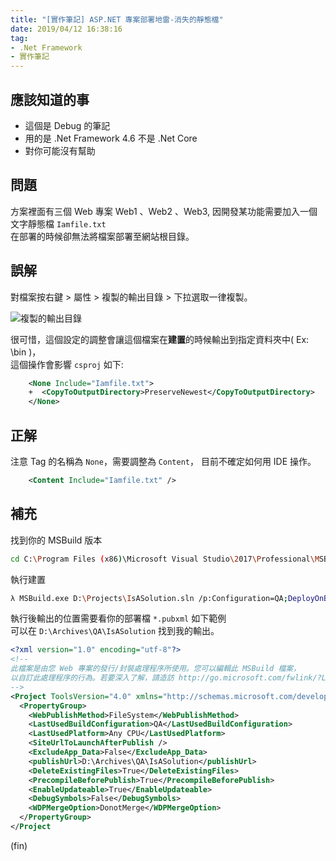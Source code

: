 ```yaml
---
title: "[實作筆記] ASP.NET 專案部署地雷-消失的靜態檔"
date: 2019/04/12 16:38:16
tag:
- .Net Framework
- 實作筆記
---
```


## 應該知道的事

- 這個是 Debug 的筆記
- 用的是 .Net Framework 4.6 不是 .Net Core
- 對你可能沒有幫助

## 問題

方案裡面有三個 Web 專案 Web1 、Web2 、Web3,
因開發某功能需要加入一個文字靜態檔 `Iamfile.txt`  
在部署的時候卻無法將檔案部署至網站根目錄。

## 誤解

對檔案按右鍵 > 屬性 > 複製的輸出目錄 > 下拉選取一律複製。

![複製的輸出目錄](/images/2019/4/copy_file_to_bin.jpg)

很可惜，這個設定的調整會讓這個檔案在**建置**的時候輸出到指定資料夾中( Ex: \bin )，  
這個操作會影響 `csproj` 如下:

```xml
    <None Include="Iamfile.txt">
    +  <CopyToOutputDirectory>PreserveNewest</CopyToOutputDirectory>
    </None>
```

## 正解

注意 Tag 的名稱為 `None`，需要調整為 `Content`，
目前不確定如何用 IDE 操作。

```xml
    <Content Include="Iamfile.txt" />
```

## 補充

找到你的 MSBuild 版本

```sh
cd C:\Program Files (x86)\Microsoft Visual Studio\2017\Professional\MSBuild\15.0\Bin 
```

執行建置

```sh
λ MSBuild.exe D:\Projects\IsASolution.sln /p:Configuration=QA;DeployOnBuild=true;PublishProfile=Mall.QA.pubxml;MvcBuildViews=false;AutoVersion=True
```

執行後輸出的位置需要看你的部署檔 `*.pubxml` 如下範例  
可以在 `D:\Archives\QA\IsASolution` 找到我的輸出。

```xml
<?xml version="1.0" encoding="utf-8"?>
<!--
此檔案是由您 Web 專案的發行/封裝處理程序所使用。您可以編輯此 MSBuild 檔案，
以自訂此處理程序的行為。若要深入了解，請造訪 http://go.microsoft.com/fwlink/?LinkID=208121。
-->
<Project ToolsVersion="4.0" xmlns="http://schemas.microsoft.com/developer/msbuild/2003">
  <PropertyGroup>
    <WebPublishMethod>FileSystem</WebPublishMethod>
    <LastUsedBuildConfiguration>QA</LastUsedBuildConfiguration>
    <LastUsedPlatform>Any CPU</LastUsedPlatform>
    <SiteUrlToLaunchAfterPublish />
    <ExcludeApp_Data>False</ExcludeApp_Data>
    <publishUrl>D:\Archives\QA\IsASolution</publishUrl>
    <DeleteExistingFiles>True</DeleteExistingFiles>
    <PrecompileBeforePublish>True</PrecompileBeforePublish>
    <EnableUpdateable>True</EnableUpdateable>
    <DebugSymbols>False</DebugSymbols>
    <WDPMergeOption>DonotMerge</WDPMergeOption>
  </PropertyGroup>
</Project
```

(fin)
